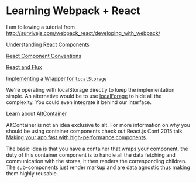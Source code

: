 # Learning Webpack + React

I am following a tutorial from http://survivejs.com/webpack_react/developing_with_webpack/

[Understanding React Components](http://survivejs.com/webpack_react/implementing_notes/#understanding-react-components)

[React Component Conventions](http://survivejs.com/webpack_react/implementing_notes/#react-component-conventions)

[React and Flux](http://survivejs.com/webpack_react/react_and_flux/)

[Implementing a Wrapper for `localStorage`](http://survivejs.com/webpack_react/react_and_flux/#implementing-a-wrapper-for-localstorage-)

  We're operating with localStorage directly to keep the implementation simple. An alternative would be to use [localForage](https://github.com/mozilla/localForage) to hide all the complexity. You could even integrate it behind our interface.


Learn about [AltContainer](http://alt.js.org/docs/components/altContainer/)

  AltContainer is not an idea exclusive to alt. For more information on why you should be using container components check out React.js Conf 2015 talk [Making your app fast with high-performance components](https://youtu.be/KYzlpRvWZ6c?t=22m48s).

  The basic idea is that you have a container that wraps your component, the duty of this container component is to handle all the data fetching and communication with the stores, it then renders the corresponding children. The sub-components just render markup and are data agnostic thus making them highly reusable.
